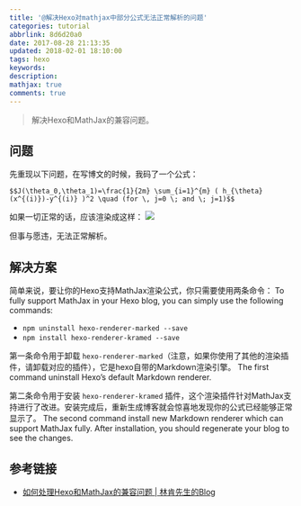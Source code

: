 ```yaml
---
title: '@解决Hexo对mathjax中部分公式无法正常解析的问题'
categories: tutorial
abbrlink: 8d6d20a0
date: 2017-08-28 21:13:35
updated: 2018-02-01 18:10:00
tags: hexo
keywords:
description:
mathjax: true
comments: true
---
```



> 解决Hexo和MathJax的兼容问题。

<!-- more -->

## 问题

先重现以下问题，在写博文的时候，我码了一个公式：

```mathjax
$$J(\theta_0,\theta_1)=\frac{1}{2m} \sum_{i=1}^{m} ( h_{\theta}(x^{(i)})-y^{(i)} )^2 \quad (for \, j=0 \; and \; j=1)$$
```

如果一切正常的话，应该渲染成这样：
![](http://ipic-markdown.oss-cn-shanghai.aliyuncs.com/blog/2017-08-28-130723.jpg)

但事与愿违，无法正常解析。

## 解决方案

简单来说，要让你的Hexo支持MathJax渲染公式，你只需要使用两条命令：
To fully support MathJax in your Hexo blog, you can simply use the following commands:

- `npm uninstall hexo-renderer-marked --save`
- `npm install hexo-renderer-kramed --save`

第一条命令用于卸载 `hexo-renderer-marked`（注意，如果你使用了其他的渲染插件，请卸载对应的插件），它是hexo自带的Markdown渲染引擎。
The first command uninstall Hexo’s default Markdown renderer.

第二条命令用于安装 `hexo-renderer-kramed` 插件，这个渲染插件针对MathJax支持进行了改进。安装完成后，重新生成博客就会惊喜地发现你的公式已经能够正常显示了。
The second command install new Markdown renderer which can support MathJax fully. After installation, you should regenerate your blog to see the changes.


## 参考链接

- [如何处理Hexo和MathJax的兼容问题 | 林肯先生的Blog
](http://2wildkids.com/2016/10/06/如何处理Hexo和MathJax的兼容问题/#小结)

